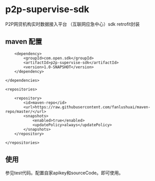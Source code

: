 # p2p-supervise-sdk
P2P网贷机构实时数据接入平台 （互联网应急中心）sdk retrofit封装

## maven 配置

  <dependencies>

        <dependency>
            <groupId>com.open.sdk</groupId>
            <artifactId>p2p-supervise-sdk</artifactId>
            <version>1.0-SNAPSHOT</version>
        </dependency>

    </dependencies>

    <repositories>

        <repository>
            <id>maven-repo</id>
            <url>https://raw.githubusercontent.com/fanlushuai/maven-repo/master/</url>
            <snapshots>
                <enabled>true</enabled>
                <updatePolicy>always</updatePolicy>
            </snapshots>
        </repository>

    </repositories>


## 使用
  参见test代码。配置自家apikey和sourceCode。即可使用。
